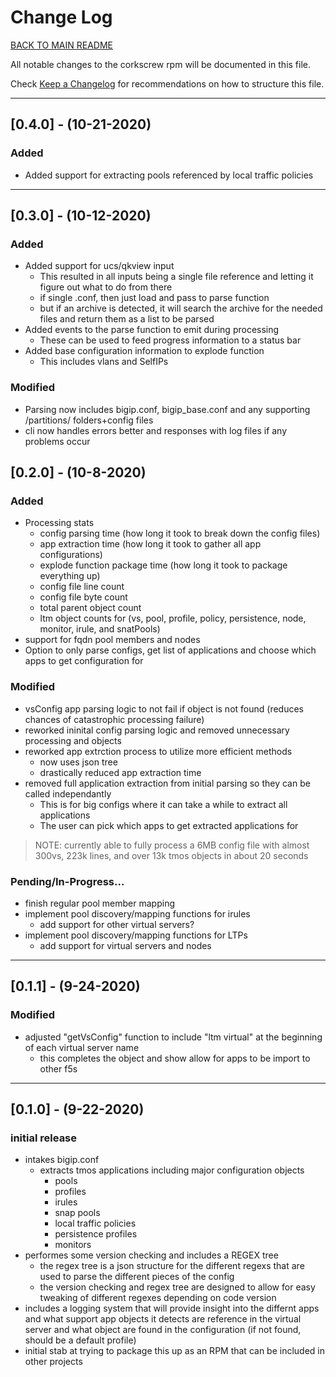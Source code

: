 

# Change Log

[BACK TO MAIN README](README.md)

All notable changes to the corkscrew rpm will be documented in this file.

Check [Keep a Changelog](http://keepachangelog.com/) for recommendations on how to structure this file.

---

## [0.4.0] - (10-21-2020)

### Added
- Added support for extracting pools referenced by local traffic policies

---

## [0.3.0] - (10-12-2020)

### Added
- Added support for ucs/qkview input
    - This resulted in all inputs being a single file reference and letting it figure out what to do from there
    - if single .conf, then just load and pass to parse function
    - but if an archive is detected, it will search the archive for the needed files and return them as a list to be parsed
- Added events to the parse function to emit during processing
    - These can be used to feed progress information to a status bar
- Added base configuration information to explode function
    - This includes vlans and SelfIPs

### Modified
- Parsing now includes bigip.conf, bigip_base.conf and any supporting /partitions/ folders+config files
- cli now handles errors better and responses with log files if any problems occur

## [0.2.0] - (10-8-2020)

### Added
- Processing stats
    - config parsing time (how long it took to break down the config files)
    - app extraction time (how long it took to gather all app configurations)
    - explode function package time (how long it took to package everything up)
    - config file line count
    - config file byte count
    - total parent object count
    - ltm object counts for (vs, pool, profile, policy, persistence, node, monitor, irule, and snatPools)
- support for fqdn pool members and nodes
- Option to only parse configs, get list of applications and choose which apps to get configuration for

### Modified
- vsConfig app parsing logic to not fail if object is not found (reduces chances of catastrophic processing failure)
- reworked ininital config parsing logic and removed unnecessary processing and objects
- reworked app extrction process to utilize more efficient methods 
    - now uses json tree
    - drastically reduced app extraction time
- removed full application extraction from initial parsing so they can be called independantly
    - This is for big configs where it can take a while to extract all applications
    - The user can pick which apps to get extracted applications for

> NOTE:  currently able to fully process a 6MB config file with almost 300vs, 223k lines, and over 13k tmos objects in about 20 seconds

### Pending/In-Progress...
- finish regular pool member mapping
- implement pool discovery/mapping functions for irules
    - add support for other virtual servers?
- implement pool discovery/mapping functions for LTPs
    - add support for virtual servers and nodes

---

## [0.1.1] - (9-24-2020)

### Modified
- adjusted "getVsConfig" function to include "ltm virtual" at the beginning of each virtual server name
    - this completes the object and show allow for apps to be import to other f5s

---

## [0.1.0] - (9-22-2020)

### initial release
- intakes bigip.conf
    - extracts tmos applications including major configuration objects
        - pools
        - profiles
        - irules
        - snap pools
        - local traffic policies
        - persistence profiles
        - monitors
- performes some version checking and includes a REGEX tree
    - the regex tree is a json structure for the different regexs that are used to parse the different pieces of the config
    - the version checking and regex tree are designed to allow for easy tweaking of different regexes depending on code version
- includes a logging system that will provide insight into the differnt apps and what support app objects it detects are reference in the virtual server and what object are found in the configuration (if not found, should be a default profile)
- initial stab at trying to package this up as an RPM that can be included in other projects


